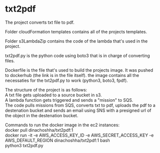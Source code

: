 # txt2pdf
The project converts txt file to pdf.  
  
Folder cloudFormation templates contains all of the projects templates.  
  
Folder s3LambdaZip contains the code of the lambda that's used in the project.  
  
txt2pdf.py is the python code using boto3 that is in charge of converting files. 
  
Dockerfile is the file that's used to build the projects image. It was pushed to dockerhub (the link is in the file itself). the image contains all the necessaties for the txt2pdf.py to work (python3, boto3, fpdf).  
  
The structure of the project is as follows:  
    A txt file gets uploaded to a source bucket in s3.  
    A lambda function gets triggered and sends a "mission" to SQS.  
    The code pulls missions from SQS, converts txt to pdf, uploads the pdf to a destenation bucket and sends an email using SNS with a presigned url of the object in the       destenation bucket.  
  
Commands to run the docker image in the ec2 instances:  
  docker pull dinachoshha/txt2pdf:1  
  docker run -it -e AWS_ACCESS_KEY_ID -e AWS_SECRET_ACCESS_KEY -e AWS_DEFAULT_REGION  dinachoshha/txt2pdf:1 bash  
  python3 txt2pdf.py  
  
  
